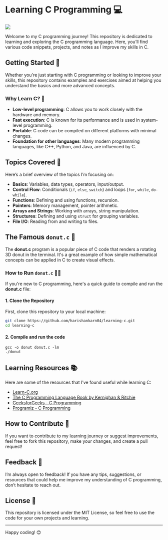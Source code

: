 # Learning C Programming 💻

![](https://drive.google.com/uc?id=1g4hiJDLZahpwkAj8JN7SampQmA290lwf)


Welcome to my C programming journey! This repository is dedicated to learning and exploring the C programming language. Here, you’ll find various code snippets, projects, and notes as I improve my skills in C.

## Getting Started 🚀

Whether you're just starting with C programming or looking to improve your skills, this repository contains examples and exercises aimed at helping you understand the basics and more advanced concepts.

### Why Learn C? 🤔

- **Low-level programming**: C allows you to work closely with the hardware and memory.
- **Fast execution**: C is known for its performance and is used in system-level programming.
- **Portable**: C code can be compiled on different platforms with minimal changes.
- **Foundation for other languages**: Many modern programming languages, like C++, Python, and Java, are influenced by C.

## Topics Covered 📝

Here’s a brief overview of the topics I’m focusing on:

- **Basics**: Variables, data types, operators, input/output.
- **Control Flow**: Conditionals (`if`, `else`, `switch`) and loops (`for`, `while`, `do-while`).
- **Functions**: Defining and using functions, recursion.
- **Pointers**: Memory management, pointer arithmetic.
- **Arrays and Strings**: Working with arrays, string manipulation.
- **Structures**: Defining and using `struct` for grouping variables.
- **File I/O**: Reading from and writing to files.

## The Famous `donut.c` 🍩

The **donut.c** program is a popular piece of C code that renders a rotating 3D donut in the terminal. It's a great example of how simple mathematical concepts can be applied in C to create visual effects.

### How to Run `donut.c` 🏃‍♂️

If you're new to C programming, here's a quick guide to compile and run the **donut.c** file:

#### 1. Clone the Repository
First, clone this repository to your local machine:
```bash
git clone https://github.com/harishankarn04/learning-c.git
cd learning-c
```

#### 2. Compile and run the code
```
gcc -o donut donut.c -lm
./donut
```

## Learning Resources 📚

Here are some of the resources that I’ve found useful while learning C:

- [Learn-C.org](https://www.learn-c.org/)
- [The C Programming Language Book by Kernighan & Ritchie](https://en.wikipedia.org/wiki/The_C_Programming_Language)
- [GeeksforGeeks - C Programming](https://www.geeksforgeeks.org/c-programming-language/)
- [Programiz - C Programming](https://www.programiz.com/c-programming)

## How to Contribute 🤝

If you want to contribute to my learning journey or suggest improvements, feel free to fork this repository, make your changes, and create a pull request!

## Feedback 💬

I’m always open to feedback! If you have any tips, suggestions, or resources that could help me improve my understanding of C programming, don’t hesitate to reach out.

## License 📄

This repository is licensed under the MIT License, so feel free to use the code for your own projects and learning.

---

Happy coding! 😊
